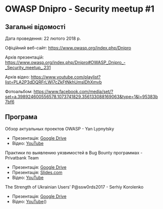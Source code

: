 # OWASP Dnipro - Security meetup #1

## Загальні відомості

Дата проведення: 22 лютого 2018 р.

Офіційний веб-сайт: https://www.owasp.org/index.php/Dnipro

Архів презентацій: https://www.owasp.org/index.php/Dnipro#OWASP_Dnipro_-_Security_meetup_.231

Архів відео: https://www.youtube.com/playlist?list=PLA2P3dDQRFrLWl7cZkFtNkhUmsIDhXmvb

Фотоальбом: https://www.facebook.com/media/set/?set=a.398924600556578.1073741829.356133088169063&type=1&l=95383b7bf6

## Програма

Обзор актуальных проектов OWASP - Yan Lypnytsky
- Презентація: [Google Drive](https://drive.google.com/file/d/1KAQsMDpMOqRuMO-9EpV6XaVAzLQuZdYD/view)
- Відео: [YouTube](https://www.youtube.com/watch?v=vjsIDyw50L0)

Практики по выявлению уязвимостей в Bug Bounty программах - Privatbank Team
- Презентація: [Google Drive](https://drive.google.com/file/d/1m_5QhwuttqignNo_RUEujdEGMxGqJYln/view)
- Презентація: [Slides.com](http://slides.com/jamesjason/deck-9-10#/)
- Відео: [YouTube](https://www.youtube.com/watch?v=HUaXUB4smd4)

The Strength of Ukrainian Users’ P@ssw0rds2017 - Serhiy Korolenko
- Презентація: [Google Drive](https://drive.google.com/file/d/1q6KpA_3LWeUQaZO1bL07PdapVzSRhR5w/view)
- Відео: [YouTube](https://www.youtube.com/watch?v=N0QkYWagRJ4)()